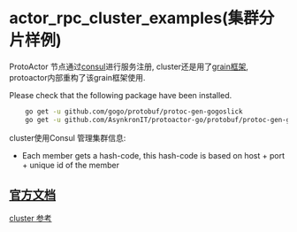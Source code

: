 # actor_rpc_cluster_examples(集群分片样例)

ProtoActor 节点通过[consul](https://github.com/hashicorp/consul)进行服务注册, 
cluster还是用了[grain框架](https://github.com/dianbaer/grain), protoactor内部重构了该grain框架使用.


Please check that the following package have been installed.
```bash
    go get -u github.com/gogo/protobuf/protoc-gen-gogoslick
    go get -u github.com/AsynkronIT/protoactor-go/protobuf/protoc-gen-gograin
```

cluster使用Consul 管理集群信息:
- Each member gets a hash-code, this hash-code is based on host + port + unique id of the member

## [官方文档](proto.actor/docs/grains#proto-cluster)

[cluster 参考](https://blog.csdn.net/TIGER_XC/article/details/86129995)